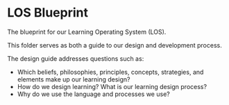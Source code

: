 # LOS Blueprint

The blueprint for our Learning Operating System (LOS).

This folder serves as both a guide to our design and development process.

The design guide addresses questions such as:

- Which beliefs, philosophies, principles, concepts, strategies, and elements make up our learning design?
- How do we design learning? What is our learning design process?
- Why do we use the language and processes we use?
